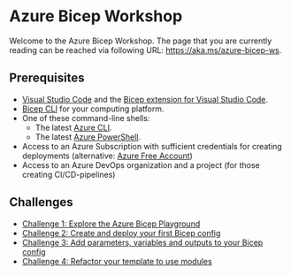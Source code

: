 # Azure Bicep Workshop

Welcome to the Azure Bicep Workshop. The page that you are currently reading can be reached via following URL: https://aka.ms/azure-bicep-ws.

## Prerequisites

- [Visual Studio Code](https://code.visualstudio.com/) and the [Bicep extension for Visual Studio Code](https://marketplace.visualstudio.com/items?itemName=ms-azuretools.vscode-bicep).
- [Bicep CLI](https://learn.microsoft.com/en-us/azure/azure-resource-manager/bicep/install) for your computing platform.
- One of these command-line shells:
  - The latest [Azure CLI](https://learn.microsoft.com/en-us/cli/azure/install-azure-cli).
  - The latest [Azure PowerShell](https://learn.microsoft.com/en-us/powershell/azure/install-az-ps).
- Access to an Azure Subscription with sufficient credentials for creating deployments (alternative: [Azure Free Account](https://azure.microsoft.com/free/))
- Access to an Azure DevOps organization and a project (for those creating CI/CD-pipelines)

## Challenges

- [Challenge 1: Explore the Azure Bicep Playground](challenge-01.md)
- [Challenge 2: Create and deploy your first Bicep config](challenge-02.md)
- [Challenge 3: Add parameters, variables and outputs to your Bicep config](challenge-03.md)
- [Challenge 4: Refactor your template to use modules](challenge-04.md)
